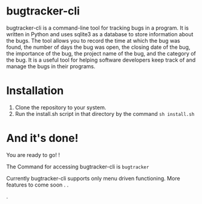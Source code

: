 # bugtracker-cli

bugtracker-cli is a command-line tool for tracking bugs in a program. It is written in Python and uses sqlite3 as a database to store information about the bugs. The tool allows you to record the time at which the bug was found, the number of days the bug was open, the closing date of the bug, the importance of the bug, the project name of the bug, and the category of the bug. It is a useful tool for helping software developers keep track of and manage the bugs in their programs.


# Installation 

1. Clone the repository to your system.
2. Run the install.sh script in that directory by the command ```sh install.sh```

# And it's done!

You are ready to go! !

The Command for accessing bugtracker-cli is ```bugtracker```

Currently bugtracker-cli supports only menu driven functioning. More features to come soon . .


.

